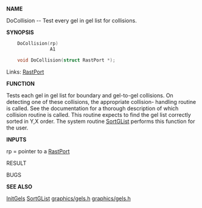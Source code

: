 
**NAME**

DoCollision -- Test every gel in gel list for collisions.

**SYNOPSIS**

```c
    DoCollision(rp)
                A1

    void DoCollision(struct RastPort *);

```
Links: [RastPort](_00AF.md) 

**FUNCTION**

Tests each gel in gel list for boundary and gel-to-gel collisions.
On detecting one of these collisions, the appropriate collision-
handling routine is called. See the documentation for a thorough
description of which collision routine is called. This routine
expects to find the gel list correctly sorted in Y,X order.
The system routine [SortGList](SortGList.md) performs this function for the user.

**INPUTS**

rp = pointer to a [RastPort](_00AF.md)

RESULT

BUGS

**SEE ALSO**

[InitGels](InitGels.md)  [SortGList](SortGList.md)  [graphics/gels.h](_00C3.md)  [graphics/gels.h](_00C3.md)
